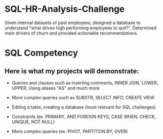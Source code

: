 # SQL-HR-Analysis-Challenge

Given internal datasets of past employees, designed a database to understand "what drives high performing employees to quit?". Determined main drivers of churn and provided actionable recommendations.

# SQL Competency
## Here is what my projects will demonstrate:

* Queries and clauses such as inserting comments, INNER JOIN, LOWER, UPPER, Using aliases "AS" and much more

* More complex queries such as SUBSTR, SELECT INFO, CREATE VIEW

* Editing a table, creating a database (most relevant for SQL challenges)
* Constraints (ex. PRIMARY, AND FOREIGN KEYS, CASE WHEN, CHECK, UNIQUE, NOT NULL)
* More complex queries (ex. PIVOT, PARTITION BY, OVER)
